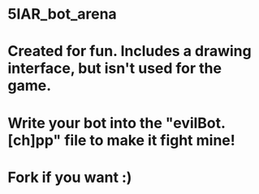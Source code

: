 # 5IAR_bot_arena

# Created for fun. Includes a drawing interface, but isn't used for the game.
# Write your bot into the "evilBot.[ch]pp" file to make it fight mine!
# Fork if you want :)

